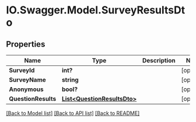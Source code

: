 # IO.Swagger.Model.SurveyResultsDto
## Properties

Name | Type | Description | Notes
------------ | ------------- | ------------- | -------------
**SurveyId** | **int?** |  | [optional] 
**SurveyName** | **string** |  | [optional] 
**Anonymous** | **bool?** |  | [optional] 
**QuestionResults** | [**List&lt;QuestionResultsDto&gt;**](QuestionResultsDto.md) |  | [optional] 

[[Back to Model list]](../README.md#documentation-for-models) [[Back to API list]](../README.md#documentation-for-api-endpoints) [[Back to README]](../README.md)


